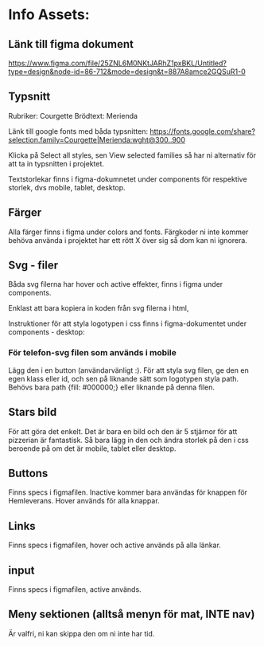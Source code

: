 # Info Assets:

## Länk till figma dokument

https://www.figma.com/file/25ZNL6M0NKtJARhZ1pxBKL/Untitled?type=design&node-id=86-712&mode=design&t=887A8amce2GQSuR1-0

## Typsnitt

Rubriker: Courgette
Brödtext: Merienda

Länk till google fonts med båda typsnitten:
https://fonts.google.com/share?selection.family=Courgette|Merienda:wght@300..900

Klicka på Select all styles, sen View selected families så har ni alternativ för att ta in typsnitten i projektet.

Textstorlekar finns i figma-dokumnetet under components för respektive storlek, dvs mobile, tablet, desktop.

## Färger

Alla färger finns i figma under colors and fonts. Färgkoder ni inte kommer behöva använda i projektet har ett rött X över sig så dom kan ni ignorera.

## Svg - filer

Båda svg filerna har hover och active effekter, finns i figma under components.

Enklast att bara kopiera in koden från svg filerna i html,

Instruktioner för att styla logotypen i css finns i figma-dokumentet under components - desktop:

### För telefon-svg filen som används i mobile

Lägg den i en button (användarvänligt :). För att styla svg filen, ge den en egen klass eller id, och sen på liknande sätt som logotypen styla path. Behövs bara
path {fill: #000000;}
eller liknande på denna filen.

## Stars bild

För att göra det enkelt. Det är bara en bild och den är 5 stjärnor för att pizzerian är fantastisk. Så bara lägg in den och ändra storlek på den i css beroende på om det är mobile, tablet eller desktop.

## Buttons

Finns specs i figmafilen. Inactive kommer bara användas för knappen för Hemleverans. Hover används för alla knappar.

## Links

Finns specs i figmafilen, hover och active används på alla länkar.

## input

Finns specs i figmafilen, active används.

## Meny sektionen (alltså menyn för mat, INTE nav)

Är valfri, ni kan skippa den om ni inte har tid.
